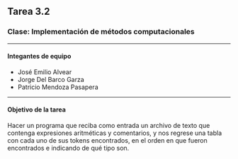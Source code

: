 ## Tarea 3.2
### Clase: Implementación de métodos computacionales

---

#### Integantes de equipo

- José Emilio Alvear
- Jorge Del Barco Garza
- Patricio Mendoza Pasapera

---

#### Objetivo de la tarea
Hacer un programa que reciba como entrada un archivo de texto que contenga expresiones aritméticas y comentarios, y nos regrese una tabla con cada uno de sus tokens encontrados, en el orden en que fueron encontrados e indicando de qué tipo son.
